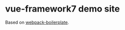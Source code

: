 # vue-framework7 demo site

Based on [webpack-boilerplate](https://github.com/lmk123/webpack-boilerplate).
